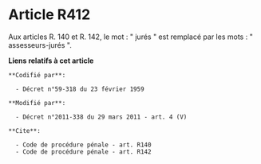 # Article R412

Aux articles R. 140 et R. 142, le mot : " jurés " est remplacé par les mots : " assesseurs-jurés ".

**Liens relatifs à cet article**

	**Codifié par**:

	  - Décret n°59-318 du 23 février 1959

	**Modifié par**:

	  - Décret n°2011-338 du 29 mars 2011 - art. 4 (V)

	**Cite**:

	  - Code de procédure pénale - art. R140
	  - Code de procédure pénale - art. R142
